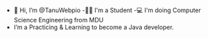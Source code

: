 - 👋 Hi, I’m @TanuWebpio
-🧑‍🎓 I'm a Student
-💻 I'm doing Computer Science Engineering from MDU
-  I’m a Practicing & Learning to become a Java developer. 
  

<!---
TanuWebpio/TanuWebpio is a ✨ special ✨ repository because its `README.md` (this file) appears on your GitHub profile.
You can click the Preview link to take a look at your changes.
--->
